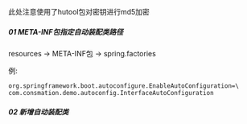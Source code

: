 此处注意使用了hutool包对密钥进行md5加密
##### 01 META-INF包指定自动装配类路径
resources -> META-INF包 -> spring.factories

例: 
```factories
org.springframework.boot.autoconfigure.EnableAutoConfiguration=\
com.consmation.demo.autoconfig.InterfaceAutoConfiguration
```

##### 02 新增自动装配类



